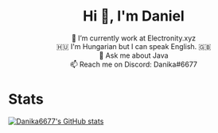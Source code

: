 <h1 align="center">Hi 👋, I'm Daniel</h1>
<p align="center">
 🔭 I’m currently work at Electronity.xyz<br>
 🇭🇺 I'm Hungarian but I can speak English. 🇬🇧<br>
 💬 Ask me about Java<br>
 📫 Reach me on Discord: Danika#6677<br>
</p>
 
# Stats

[![Danika6677's GitHub stats](https://github-readme-stats.vercel.app/api?username=Danika6677)](https://github.com/anuraghazra/github-readme-stats)


